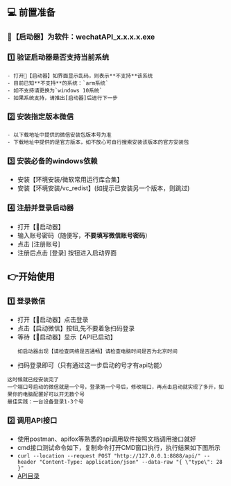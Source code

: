 ## 💻 前置准备

### 🚀【启动器】为软件：wechatAPI_x.x.x.x.exe

### 1️⃣ 验证启动器是否支持当前系统

   ```
   - 打开🚀【启动器】如界面显示乱码，则表示**不支持**该系统
   - 目前已知**不支持**的系统：`arm系统`
   - 如不支持请更换为`windows 10系统`
   - 如果系统支持，请推出[启动器]后进行下一步
   ```

### 2️⃣ 安装指定版本微信

   ```
   - 以下载地址中提供的微信安装包版本号为准
   - 下载地址中提供的是官方版本，如不放心可自行搜索安装该版本的官方安装包
   ```

### 3️⃣ 安装必备的windows依赖

- 安装【环境安装/微软常用运行库合集】
- 安装【环境安装/vc_redist】(如提示已安装另一个版本，则跳过)

### 4️⃣ 注册并登录启动器

- 打开【🚀启动器】
- 输入账号密码（随便写，**不要填写微信账号密码**）
- 点击 [注册账号]
- 注册后点击 [登录] 按钮进入启动界面

## 👉开始使用

### 1️⃣ 登录微信

- 打开【🚀启动器】点击登录
- 点击【启动微信】按钮,先不要着急扫码登录
- 等待【🚀启动器】显示【API已启动】
   ```
   如启动器出现【请检查网络是否通畅】请检查电脑时间是否为北京时间
   ```
- 扫码登录即可（只有通过这一步启动的号才有api功能）

```
这时候就已经安装完了
一个端口号启动的微信就是一个号，登录第一个号后，修改端口，再点击启动就实现了多开，如果你的电脑配置好可以开无数个号
最佳实践：一台设备登录1-3个号
```

### 2️⃣ 调用API接口

- 使用postman、apifox等熟悉的api调用软件按照文档调用接口就好
- cmd接口测试命令如下，复制命令打开CMD窗口执行，执行结果如下图所示
- ```curl --location --request POST "http://127.0.0.1:8888/api/" --header "Content-Type: application/json" --data-raw "{ \"type\": 28 }"```
- [API目录](../menu.md)
